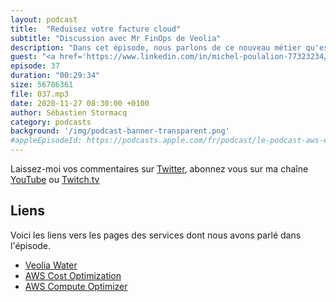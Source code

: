 ```yaml
---
layout: podcast
title:  "Reduisez votre facture cloud"
subtitle: "Discussion avec Mr FinOps de Veolia"
description: "Dans cet épisode, nous parlons de ce nouveau métier qu'est le FinOps et comment un grande organisation, comme Veolia, insufle des bonnes pratiques et des règles pour économiser sur leur facture cloud, au travers de leurs collaborateurs, leurs processus et leurs outils. Un discussion ouverte "
guest: "<a href='https://www.linkedin.com/in/michel-poulalion-77323234/'>Michel Poulalion</a>, FinOps chez Veolia Water Information Systems"
episode: 37
duration: "00:29:34"
size: 56786361 
file: 037.mp3  
date: 2020-11-27 08:30:00 +0100
author: Sébastien Stormacq
category: podcasts
background: '/img/podcast-banner-transparent.png'
#appleEpisodeId: https://podcasts.apple.com/fr/podcast/le-podcast-aws-en-français/id1452118442
---
```


Laissez-moi vos commentaires sur [Twitter](https://twitter.com/sebsto), abonnez vous sur ma chaîne [YouTube](https://www.youtube.com/sebsto) ou [Twitch.tv](https://www.twitch.tv/sebAWS)

## Liens

Voici les liens vers les pages des services dont nous avons parlé dans l'épisode.

- [Veolia Water](https://www.veoliawatertechnologies.com/fr) 
- [AWS Cost Optimization](https://aws.amazon.com/aws-cost-management/aws-cost-optimization/)
- [AWS Compute Optimizer](https://aws.amazon.com/compute-optimizer/)